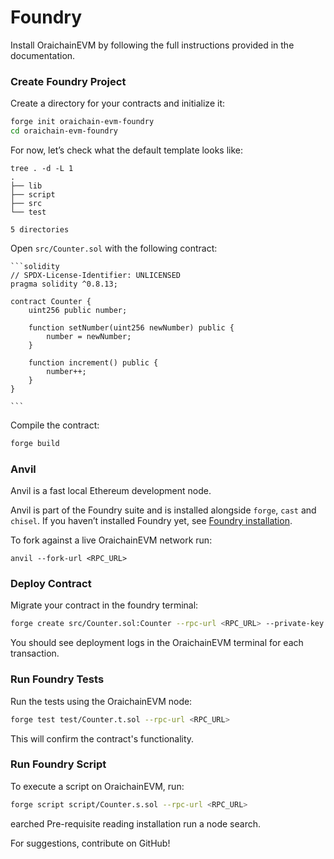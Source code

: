 # Foundry

Install OraichainEVM by following the full instructions provided in the documentation.

### Create Foundry Project

Create a directory for your contracts and initialize it:

```bash
forge init oraichain-evm-foundry
cd oraichain-evm-foundry
```

For now, let’s check what the default template looks like:

```
tree . -d -L 1
.
├── lib
├── script
├── src
└── test

5 directories
```

Open `src/Counter.sol` with the following contract:

````solidity
```solidity
// SPDX-License-Identifier: UNLICENSED
pragma solidity ^0.8.13;

contract Counter {
    uint256 public number;

    function setNumber(uint256 newNumber) public {
        number = newNumber;
    }

    function increment() public {
        number++;
    }
}

```
````

Compile the contract:

```bash
forge build
```

### Anvil

Anvil is a fast local Ethereum development node.

Anvil is part of the Foundry suite and is installed alongside `forge`, `cast` and `chisel`. If you haven’t installed Foundry yet, see [Foundry installation](https://book.getfoundry.sh/getting-started/installation.html).

&#x20;To fork against a live OraichainEVM network run:

```
anvil --fork-url <RPC_URL>
```

### Deploy Contract

Migrate your contract in the foundry terminal:

```bash
forge create src/Counter.sol:Counter --rpc-url <RPC_URL> --private-key <PRIVATE_KEY> --broadcast
```

You should see deployment logs in the OraichainEVM terminal for each transaction.

### Run Foundry Tests

Run the tests using the OraichainEVM node:

```bash
forge test test/Counter.t.sol --rpc-url <RPC_URL>
```

This will confirm the contract's functionality.

### Run Foundry Script

To execute a script on OraichainEVM, run:

```bash
forge script script/Counter.s.sol --rpc-url <RPC_URL>
```

earched Pre-requisite reading installation run a node search.

For suggestions, contribute on GitHub!
